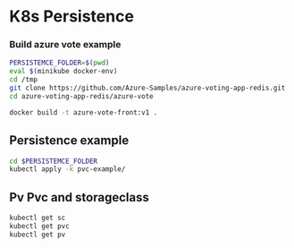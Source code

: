 # K8s Persistence

### Build azure vote example

~~~bash
PERSISTEMCE_FOLDER=$(pwd)
eval $(minikube docker-env)
cd /tmp
git clone https://github.com/Azure-Samples/azure-voting-app-redis.git
cd azure-voting-app-redis/azure-vote

docker build -t azure-vote-front:v1 .

~~~

## Persistence example
~~~bash
cd $PERSISTEMCE_FOLDER
kubectl apply -k pvc-example/
~~~

## Pv Pvc and storageclass
~~~bash
kubectl get sc
kubectl get pvc
kubectl get pv
~~~